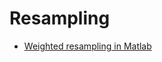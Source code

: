 # Resampling

- [Weighted resampling in Matlab](http://stackoverflow.com/questions/27092478/matlab-weighted-resampling)
